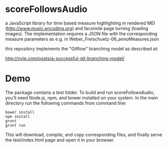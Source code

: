 scoreFollowsAudio
=================

a JavaScript library for time based measure highlighting in rendered MEI (http://www.music.encoding.org) and facsimile page turning (loading images). The implementation requires a JSON file with the corresponding measure parameters as e.g. in Weber_Freischuetz-06_annoMeasures.json

this repository implements the "Gitflow" branching model as described at:

http://nvie.com/posts/a-successful-git-branching-model/

Demo
=====

The package contains a test folder. To build and run scoreFollowsAudio, you'll need Node.js, npm, and bower installed on your system. In the main directory run the following commands from command line:

```
bower install
npm install
grunt 
grunt run
```

This will download, compile, and copy corresponding files, and finally serve the test/index.html page and open it in your browser.
